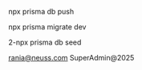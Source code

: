 
npx prisma db push  

npx prisma migrate dev

2-npx prisma db seed

rania@neuss.com
SuperAdmin@2025







